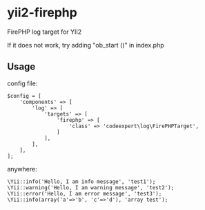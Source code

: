 yii2-firephp
============

FirePHP log target for YII2

If it does not work, try adding "ob_start ()" in index.php

Usage
-----

config file:

    $config = [
        'components' => [
            'log' => [
                'targets' => [
                    'firephp' => [
                        'class' => 'codeexpert\log\FirePHPTarget',
                    ]
                ],
            ],
        ],
    ];


anywhere:

    \Yii::info('Hello, I am info message', 'test1');
    \Yii::warning('Hello, I am warning message', 'test2');
    \Yii::error('Hello, I am error message', 'test3');
    \Yii::info(array('a'=>'b', 'c'=>'d'), 'array test');
